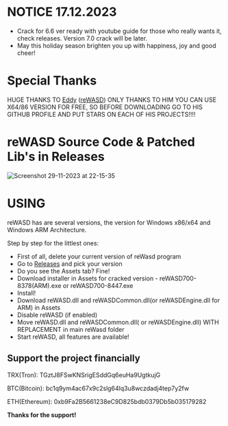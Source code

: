 # NOTICE 17.12.2023
- Crack for 6.6 ver ready with youtube guide for those who really wants it, check releases. Version 7.0 crack will be later.
- May this holiday season brighten you up with happiness, joy and good cheer!

# Special Thanks
HUGE THANKS TO [Eddy](https://github.com/RedDot-3ND7355) ([reWASD](https://github.com/RedDot-3ND7355/reWASD)) ONLY THANKS TO HIM YOU CAN USE X64/86 VERSION FOR FREE, SO BEFORE DOWNLOADING GO TO HIS GITHUB PROFILE AND PUT STARS ON EACH OF HIS PROJECTS!!!!

# reWASD Source Code & Patched Lib's in Releases

![Screenshot 29-11-2023 at 22-15-35](https://github.com/EugeneSunrise/reWASD/assets/56397706/1d3e6290-73b2-4d19-a826-17667841aaed)


# USING
reWASD has are several versions, the version for Windows x86/x64 and Windows ARM Architecture.

Step by step for the littlest ones:
- First of all, delete your current version of reWasd program
- Go to [Releases](https://github.com/EugeneSunrise/reWASD/releases) and pick your version
- Do you see the Assets tab? Fine!
- Download installer in Assets for cracked version - reWASD700-8378(ARM).exe or reWASD700-8447.exe
- Install!
- Download reWASD.dll and reWASDCommon.dll(or reWASDEngine.dll for ARM) in Assets
- Disable reWASD (if enabled)
- Move reWASD.dll and reWASDCommon.dll( or reWASDEngine.dll) WITH REPLACEMENT in main reWasd folder
- Start reWASD, all features are available!


## Support the project financially

TRX(Tron): TGztJ8FSwKNSrigESddGq6euHa9UgtkujG

BTC(Bitcoin): bc1q9ym4ac67x9c2slg64lq3u8wczdadj4tep7y2fw

ETH(Ethereum): 0xb9Fa2B5661238eC9D825bdb0379Db5b035179282

**Thanks for the support!**


